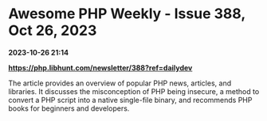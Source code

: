 # Awesome PHP Weekly - Issue 388, Oct 26, 2023

**2023-10-26 21:14**

**https://php.libhunt.com/newsletter/388?ref=dailydev**

The article provides an overview of popular PHP news, articles, and libraries. It discusses the misconception of PHP being insecure, a method to convert a PHP script into a native single-file binary, and recommends PHP books for beginners and developers.